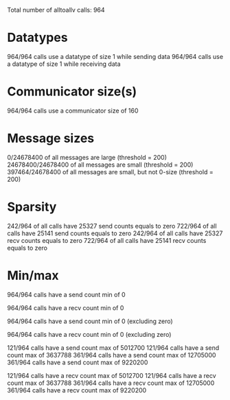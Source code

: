 Total number of alltoallv calls: 964

# Datatypes

964/964 calls use a datatype of size 1 while sending data
964/964 calls use a datatype of size 1 while receiving data

# Communicator size(s)

964/964 calls use a communicator size of 160

# Message sizes

0/24678400 of all messages are large (threshold = 200)
24678400/24678400 of all messages are small (threshold = 200)
397464/24678400 of all messages are small, but not 0-size (threshold = 200)

# Sparsity

242/964 of all calls have 25327 send counts equals to zero
722/964 of all calls have 25141 send counts equals to zero
242/964 of all calls have 25327 recv counts equals to zero
722/964 of all calls have 25141 recv counts equals to zero

# Min/max
964/964 calls have a send count min of 0

964/964 calls have a recv count min of 0

964/964 calls have a send count min of 0 (excluding zero)

964/964 calls have a recv count min of 0 (excluding zero)

121/964 calls have a send count max of 5012700
121/964 calls have a send count max of 3637788
361/964 calls have a send count max of 12705000
361/964 calls have a send count max of 9220200

121/964 calls have a recv count max of 5012700
121/964 calls have a recv count max of 3637788
361/964 calls have a recv count max of 12705000
361/964 calls have a recv count max of 9220200

